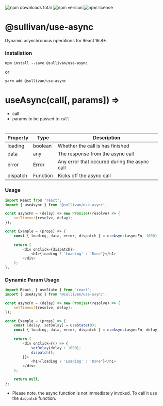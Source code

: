 ![npm downloads total](https://img.shields.io/npm/dt/@sullivan/use-async.svg) ![npm version](https://img.shields.io/npm/v/@sullivan/use-async.svg) ![npm license](https://img.shields.io/npm/l/@sullivan/use-async.svg)

# @sullivan/use-async
Dynamic asynchronous operations for React 16.8+. 

### Installation
```
npm install --save @sullivan/use-async
```
or
```
yarn add @sullivan/use-async
```

# useAsync(call[, params]) => <T>

* call <AsyncFunction> 
* params <VarArgs> to be passed to `call` 

# <T>
| Property | Type | Description | 
|--|--|--|
| loading | boolean | Whether the call is has finished |
| data | any | The response from the async call |
| error | Error | Any error that occured during the async call |
| dispatch | Function | Kicks off the async call |

### Usage
```javascript
import React from 'react';
import { useAsync } from '@sullivan/use-async';

const asyncFn = (delay) => new Promise((resolve) => {
    setTimeout(resolve, delay); 
});

const Example = (props) => {
    const { loading, data, error, dispatch } = useAsync(asyncFn, 1000);
    
    return (
        <div onClick={dispatch}>
            <h1>{loading ? 'Loading' : 'Done'}</h1>
        </div>
    );
};
```

### Dynamic Param Usage 
```javascript
import React, { useState } from 'react';
import { useAsync } from '@sullivan/use-async';

const asyncFn = (delay) => new Promise((resolve) => {
    setTimeout(resolve, delay); 
});

const Example = (props) => {
    const [delay, setDelay] = useState(0);
    const { loading, data, error, dispatch } = useAsync(asyncFn, delay);
    
    return (
        <div onClick={() => {
            setDelay(delay + 1000);
            dispatch();
        }}>
            <h1>{loading ? 'Loading' : 'Done'}</h1>
        </div>
    );

    return null;
};
```

* Please note, the async function is not immediately invoked. To call it use the `dispatch` function. 